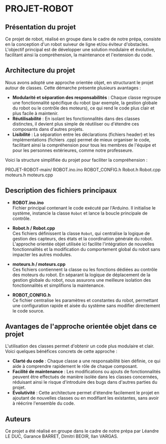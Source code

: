 # PROJET-ROBOT

## Présentation du projet

Ce projet de robot, réalisé en groupe dans le cadre de notre prépa, consiste en la conception d'un robot suiveur de ligne et/ou éviteur d'obstacles. L'objectif principal est de développer une solution modulaire et évolutive, facilitant ainsi la compréhension, la maintenance et l'extension du code.

## Architecture du projet

Nous avons adopté une approche orientée objet, en structurant le projet autour de classes. Cette démarche présente plusieurs avantages :

- **Modularité et séparation des responsabilités** : Chaque classe regroupe une fonctionnalité spécifique du robot (par exemple, la gestion globale du robot ou le contrôle des moteurs), ce qui rend le code plus clair et plus facile à maintenir.
- **Réutilisabilité** : En isolant les fonctionnalités dans des classes distinctes, il devient plus simple de réutiliser ou d'étendre ces composants dans d'autres projets.
- **Lisibilité** : La séparation entre les déclarations (fichiers header) et les implémentations (fichiers .cpp) permet de mieux organiser le code, facilitant ainsi la compréhension pour tous les membres de l'équipe et pour les personnes extérieures, comme notre professeure.

Voici la structure simplifiée du projet pour faciliter la compréhension :

PROJET-ROBOT-main/
    ROBOT.ino.ino
    ROBOT_CONFIG.h
    Robot.h
    Robot.cpp
    moteurs.h
    moteurs.cpp

## Description des fichiers principaux

- **ROBOT.ino.ino**  
  Fichier principal contenant le code exécuté par l'Arduino. Il initialise le système, instancie la classe `Robot` et lance la boucle principale de contrôle.

- **Robot.h / Robot.cpp**  
  Ces fichiers définissent la classe `Robot`, qui centralise la logique de gestion des capteurs, des états et la coordination générale du robot. L'approche orientée objet utilisée ici facilite l'intégration de nouvelles fonctionnalités et la modification du comportement global du robot sans impacter les autres modules.

- **moteurs.h / moteurs.cpp**  
  Ces fichiers contiennent la classe ou les fonctions dédiées au contrôle des moteurs du robot. En séparant la logique de déplacement de la gestion globale du robot, nous assurons une meilleure isolation des fonctionnalités et simplifions la maintenance.

- **ROBOT_CONFIG.h**  
  Ce fichier centralise les paramètres et constantes du robot, permettant une configuration rapide et aisée du système sans modifier directement le code source.

## Avantages de l'approche orientée objet dans ce projet

L'utilisation des classes permet d'obtenir un code plus modulaire et clair. Voici quelques bénéfices concrets de cette approche :

- **Clarté du code** : Chaque classe a une responsabilité bien définie, ce qui aide à comprendre rapidement le rôle de chaque composant.
- **Facilité de maintenance** : Les modifications ou ajouts de fonctionnalités peuvent être effectués de manière isolée dans les classes concernées, réduisant ainsi le risque d'introduire des bugs dans d'autres parties du projet.
- **Évolutivité** : Cette architecture permet d'étendre facilement le projet en ajoutant de nouvelles classes ou en modifiant les existantes, sans avoir à réécrire l'ensemble du code.


## Auteurs

Ce projet a été réalisé en groupe dans le cadre de notre prépa par Léandre LE DUC, Garance BARRET, Dimitri BEOIR, Ilan VARGAS.

